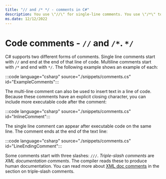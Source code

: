 ```yaml
---
title: "// and /* */ - comments in C#"
description: You use \"//\" for single-line comments. You use \"/*\" to start multi-line comments that end with \"*/\". You add comments to explain your code.
ms.date: 12/12/2022
---
```

# Code comments - `//` and `/*`. `*/`

C# supports two different forms of comments. Single line comments start with `//` and end at the end of that line of code. Multiline comments start with `/*` and end with `*/`. The following example shows an example of each:

:::code language="csharp" source="./snippets/comments.cs" id="ExampleComments":::

The multi-line comment can also be used to insert text in a line of code. Because these comments have an explicit closing character, you can include more executable code after the comment:

:::code language="csharp" source="./snippets/comments.cs" id="InlineComment":::

The single line comment can appear after executable code on the same line. The comment ends at the end of the text line:

:::code language="csharp" source="./snippets/comments.cs" id="LineEndingComment":::

Some comments start with three slashes: `///`. *Triple-slash comments* are *XML documentation comments*. The compiler reads these to produce human documentation. You can read more about [XML doc comments](../xmldoc/index.md) in the section on triple-slash comments.
